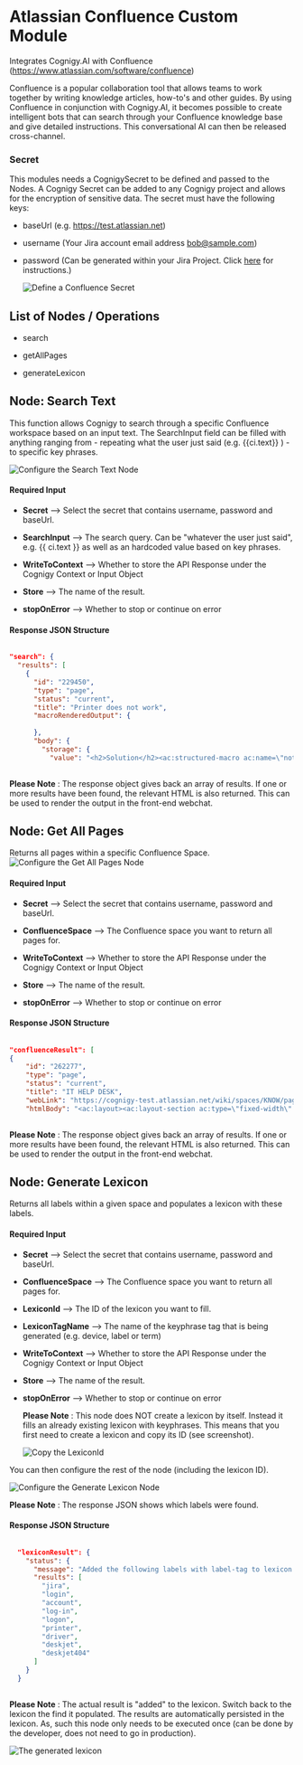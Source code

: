 ﻿
# Atlassian Confluence Custom Module

  

Integrates Cognigy.AI with Confluence (https://www.atlassian.com/software/confluence)

Confluence is a popular collaboration tool that allows teams to work together by writing knowledge articles, how-to's and other guides. By using Confluence in conjunction with Cognigy.AI, it becomes possible to create intelligent bots that can search through your Confluence knowledge base and give detailed instructions. This conversational AI can then be released cross-channel. 

  
  
### Secret

This modules needs a CognigySecret to be defined and passed to the Nodes. A Cognigy Secret can be added to any Cognigy project and allows for the encryption of sensitive data. The secret must have the following keys:

  

- baseUrl (e.g. https://test.atlassian.net)

- username (Your Jira account email address bob@sample.com)

- password (Can be generated within your Jira Project. Click [here](https://confluence.atlassian.com/cloud/api-tokens-938839638.html) for instructions.)

  ![Define a Confluence Secret ](https://tempbucket-waanders.s3.eu-central-1.amazonaws.com/Confluence/1-secret.JPG)

## List of Nodes / Operations

 

- search

- getAllPages

- generateLexicon




## Node: Search Text

This function allows Cognigy to search through a specific Confluence workspace based on an input text.  The SearchInput field can be filled with anything ranging from - repeating what the user just said (e.g. {{ci.text}} ) - to specific key phrases.  
  
![Configure the Search Text Node ](https://tempbucket-waanders.s3.eu-central-1.amazonaws.com/Confluence/2-configurejpg.jpg)

  #### Required Input

  

-  **Secret** --> Select the secret that contains username, password and baseUrl.

-  **SearchInput** --> The search query. Can be "whatever the user just said", e.g. {{ ci.text }} as well as an hardcoded value based on key phrases. 
- 
  **WriteToContext** --> Whether to store the API Response under the Cognigy Context or Input Object

-  **Store** --> The name of the result. 

-  **stopOnError** --> Whether to stop or continue on error

  

#### Response JSON Structure

  

```json

"search": {
  "results": [
    {
      "id": "229450",
      "type": "page",
      "status": "current",
      "title": "Printer does not work",
      "macroRenderedOutput": {
        
      },
      "body": {
        "storage": {
          "value": "<h2>Solution</h2><ac:structured-macro ac:name=\"note\" ac:schema-version=\"1\" ac:macro-id=\"1943ffc0-d5dd-4fc4-8b73-610f6e0b7546\"><ac:rich-text-body><p>PLEASE NOTE: all printers will be replaced by HP DeskJets from August 2019 onwards
          
```

 **Please Note** : The response object gives back an array of results. If one or more results have been found, the relevant HTML is also returned. This can be used to render the output in the front-end webchat. 

 
## Node: Get All Pages

Returns all pages within a specific Confluence Space.
  ![Configure the Get All Pages Node ](https://tempbucket-waanders.s3.eu-central-1.amazonaws.com/Confluence/3-getallpagesjpg.jpg)

  #### Required Input

  

-  **Secret** --> Select the secret that contains username, password and baseUrl.

-  **ConfluenceSpace** --> The Confluence space you want to return all pages for.
- 
  **WriteToContext** --> Whether to store the API Response under the Cognigy Context or Input Object

-  **Store** --> The name of the result. 

-  **stopOnError** --> Whether to stop or continue on error

  

#### Response JSON Structure

  

```json

"confluenceResult": [
{
    "id": "262277",
    "type": "page",
    "status": "current",
    "title": "IT HELP DESK",
    "webLink": "https://cognigy-test.atlassian.net/wiki/spaces/KNOW/pages/262277",
    "htmlBody": "<ac:layout><ac:layout-section ac:type=\"fixed-width\" 
          
```

 **Please Note** : The response object gives back an array of results. If one or more results have been found, the relevant HTML is also returned. This can be used to render the output in the front-end webchat. 

 
## Node: Generate Lexicon

Returns all labels within a given space and populates a lexicon with these labels. 

 

  #### Required Input

  

-  **Secret** --> Select the secret that contains username, password and baseUrl.

-  **ConfluenceSpace** --> The Confluence space you want to return all pages for.

-  **LexiconId** --> The ID of the lexicon you want to fill.

-  **LexiconTagName** --> The name of the keyphrase tag that is being generated (e.g. device, label or term)

-  **WriteToContext** --> Whether to store the API Response under the Cognigy Context or Input Object

-  **Store** --> The name of the result. 

-  **stopOnError** --> Whether to stop or continue on error

   **Please Note** : This node does NOT create a lexicon by itself. Instead it fills an already existing lexicon with keyphrases. This means that you first need to create a lexicon and copy its ID (see screenshot).

   ![Copy the LexiconId ](https://tempbucket-waanders.s3.eu-central-1.amazonaws.com/Confluence/4-generateLexicon.jpg)


  You can then configure the rest of the node (including the lexicon ID).

  ![Configure the Generate Lexicon Node ](https://tempbucket-waanders.s3.eu-central-1.amazonaws.com/Confluence/5-generateLexiconNode.jpg)



   **Please Note** : The response JSON shows which labels were found. 


#### Response JSON Structure

  

```json

  "lexiconResult": {
    "status": {
      "message": "Added the following labels with label-tag to lexicon 5d28c74aa20667383ef07d0a",
      "results": [
        "jira",
        "login",
        "account",
        "log-in",
        "logon",
        "printer",
        "driver",
        "deskjet",
        "deskjet404"
      ]
    }
  }
          
```

 

   **Please Note** : The actual result is "added" to the lexicon. Switch back to the lexicon the find it populated. The results are automatically persisted in the lexicon. As, such this node only needs to be executed once (can be done by the developer, does not need to go in production).


![The generated lexicon ](https://tempbucket-waanders.s3.eu-central-1.amazonaws.com/Confluence/6-generateLexiconNode.jpg)